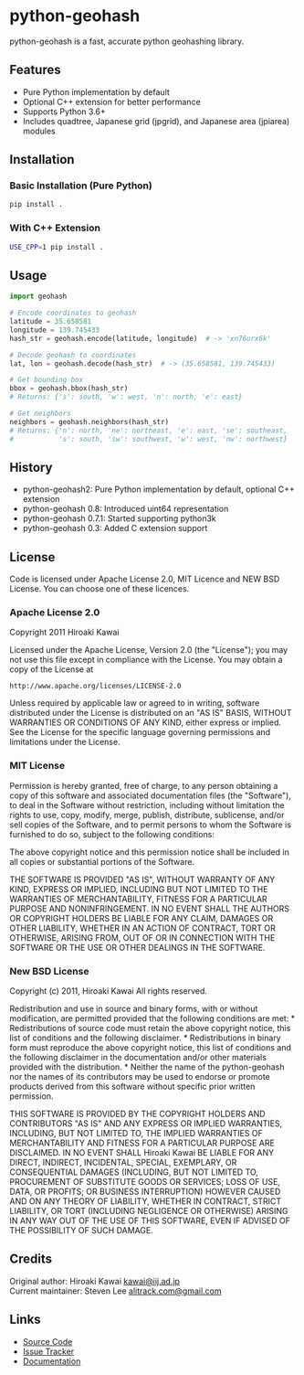 # python-geohash

python-geohash is a fast, accurate python geohashing library.

## Features

- Pure Python implementation by default
- Optional C++ extension for better performance
- Supports Python 3.6+
- Includes quadtree, Japanese grid (jpgrid), and Japanese area (jpiarea) modules

## Installation

### Basic Installation (Pure Python)

```bash
pip install .
```

### With C++ Extension

```bash
USE_CPP=1 pip install .
```

## Usage

```python
import geohash

# Encode coordinates to geohash
latitude = 35.658581
longitude = 139.745433
hash_str = geohash.encode(latitude, longitude)  # -> 'xn76urx6k'

# Decode geohash to coordinates
lat, lon = geohash.decode(hash_str)  # -> (35.658581, 139.745433)

# Get bounding box
bbox = geohash.bbox(hash_str)
# Returns: {'s': south, 'w': west, 'n': north, 'e': east}

# Get neighbors
neighbors = geohash.neighbors(hash_str)
# Returns: {'n': north, 'ne': northeast, 'e': east, 'se': southeast,
#           's': south, 'sw': southwest, 'w': west, 'nw': northwest}
```

## History

- python-geohash2: Pure Python implementation by default, optional C++ extension
- python-geohash 0.8: Introduced uint64 representation
- python-geohash 0.7.1: Started supporting python3k
- python-geohash 0.3: Added C extension support

## License

Code is licensed under Apache License 2.0, MIT Licence and NEW BSD License.
You can choose one of these licences.

### Apache License 2.0

Copyright 2011 Hiroaki Kawai

Licensed under the Apache License, Version 2.0 (the "License");
you may not use this file except in compliance with the License.
You may obtain a copy of the License at

    http://www.apache.org/licenses/LICENSE-2.0

Unless required by applicable law or agreed to in writing, software
distributed under the License is distributed on an "AS IS" BASIS,
WITHOUT WARRANTIES OR CONDITIONS OF ANY KIND, either express or implied.
See the License for the specific language governing permissions and
limitations under the License.

### MIT License

Permission is hereby granted, free of charge, to any person obtaining a copy
of this software and associated documentation files (the "Software"), to deal
in the Software without restriction, including without limitation the rights
to use, copy, modify, merge, publish, distribute, sublicense, and/or sell
copies of the Software, and to permit persons to whom the Software is
furnished to do so, subject to the following conditions:

The above copyright notice and this permission notice shall be included in
all copies or substantial portions of the Software.

THE SOFTWARE IS PROVIDED "AS IS", WITHOUT WARRANTY OF ANY KIND, EXPRESS OR
IMPLIED, INCLUDING BUT NOT LIMITED TO THE WARRANTIES OF MERCHANTABILITY,
FITNESS FOR A PARTICULAR PURPOSE AND NONINFRINGEMENT. IN NO EVENT SHALL THE
AUTHORS OR COPYRIGHT HOLDERS BE LIABLE FOR ANY CLAIM, DAMAGES OR OTHER
LIABILITY, WHETHER IN AN ACTION OF CONTRACT, TORT OR OTHERWISE, ARISING FROM,
OUT OF OR IN CONNECTION WITH THE SOFTWARE OR THE USE OR OTHER DEALINGS IN
THE SOFTWARE.

### New BSD License

Copyright (c) 2011, Hiroaki Kawai
All rights reserved.

Redistribution and use in source and binary forms, with or without
modification, are permitted provided that the following conditions are met:
    * Redistributions of source code must retain the above copyright
      notice, this list of conditions and the following disclaimer.
    * Redistributions in binary form must reproduce the above copyright
      notice, this list of conditions and the following disclaimer in the
      documentation and/or other materials provided with the distribution.
    * Neither the name of the python-geohash nor the
      names of its contributors may be used to endorse or promote products
      derived from this software without specific prior written permission.

THIS SOFTWARE IS PROVIDED BY THE COPYRIGHT HOLDERS AND CONTRIBUTORS "AS IS" AND
ANY EXPRESS OR IMPLIED WARRANTIES, INCLUDING, BUT NOT LIMITED TO, THE IMPLIED
WARRANTIES OF MERCHANTABILITY AND FITNESS FOR A PARTICULAR PURPOSE ARE
DISCLAIMED. IN NO EVENT SHALL Hiroaki Kawai BE LIABLE FOR ANY
DIRECT, INDIRECT, INCIDENTAL, SPECIAL, EXEMPLARY, OR CONSEQUENTIAL DAMAGES
(INCLUDING, BUT NOT LIMITED TO, PROCUREMENT OF SUBSTITUTE GOODS OR SERVICES;
LOSS OF USE, DATA, OR PROFITS; OR BUSINESS INTERRUPTION) HOWEVER CAUSED AND
ON ANY THEORY OF LIABILITY, WHETHER IN CONTRACT, STRICT LIABILITY, OR TORT
(INCLUDING NEGLIGENCE OR OTHERWISE) ARISING IN ANY WAY OUT OF THE USE OF THIS
SOFTWARE, EVEN IF ADVISED OF THE POSSIBILITY OF SUCH DAMAGE.

## Credits

Original author: Hiroaki Kawai <kawai@iij.ad.jp>  
Current maintainer: Steven Lee <alitrack.com@gmail.com>

## Links

- [Source Code](https://github.com/alitrack/python-geohash2)
- [Issue Tracker](https://github.com/alitrack/python-geohash2/issues)
- [Documentation](https://github.com/alitrack/python-geohash2)
